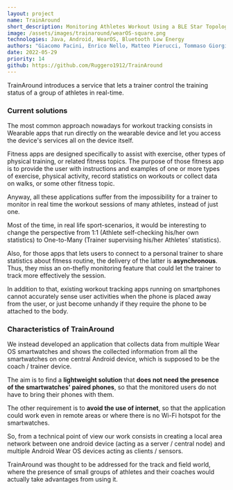 ```yaml
---
layout: project
name: TrainAround
short_description: Monitoring Athletes Workout Using a BLE Star Topology Network with Android. 
image: /assets/images/trainaround/wearOS-square.png
technologies: Java, Android, WearOS, Bluetooth Low Energy
authors: "Giacomo Pacini, Enrico Nello, Matteo Pierucci, Tommaso Giorgi"
date: 2022-05-29
priority: 14
github: https://github.com/Ruggero1912/TrainAround
---
```


TrainAround introduces a service that lets a trainer control the training status of a group of athletes in real-time.

### Current solutions

The most common approach nowadays for workout tracking
consists in Wearable apps that run directly on the wearable device
and let you access the device's services all on the device itself.

Fitness apps are designed specifically to assist with exercise, other
types of physical training, or related fitness topics. The purpose of
those fitness app is to provide the user with instructions and
examples of one or more types of exercise, physical activity, record
statistics on workouts or collect data on walks, or some other fitness
topic.

Anyway, all these applications suffer from the impossibility
for a trainer to monitor in real time the workout
sessions of many athletes, instead of just one.

Most of the time, in real life sport-scenarios, it would be interesting
to change the perspective from 1:1 (Athlete self-checking his/her
own statistics) to One-to-Many (Trainer supervising his/her
Athletes’ statistics). 

Also, for those apps that lets users to connect
to a personal trainer to share statistics about fitness routine, the
delivery of the latter is **asynchronous**. 
Thus, they miss an on-thefly monitoring feature that could let the trainer to track more
effectively the session.

In addition to that, existing workout tracking apps running on
smartphones cannot accurately sense user activities when the phone
is placed away from the user, or just become unhandy if they
require the phone to be attached to the body.

### Characteristics of TrainAround

We instead developed an application that collects data from
multiple Wear OS smartwatches and shows the collected
information from all the smartwatches on one central Android
device, which is supposed to be the coach / trainer device.

The aim is to find a **lightweight solution** that **does not need the
presence of the smartwatches' paired phones**, so that the monitored
users do not have to bring their phones with them. 

The other requirement is to **avoid the use of internet**, so that the
application could work even in remote areas or where there is no
Wi-Fi hotspot for the smartwatches.

So, from a technical point of view our work consists in creating a
local area network between one android device (acting as a server /
central node) and multiple Android Wear OS devices acting as
clients / sensors.

TrainAround was thought to be addressed for the track and field
world, where the presence of small groups of athletes and their
coaches would actually take advantages from using it.

